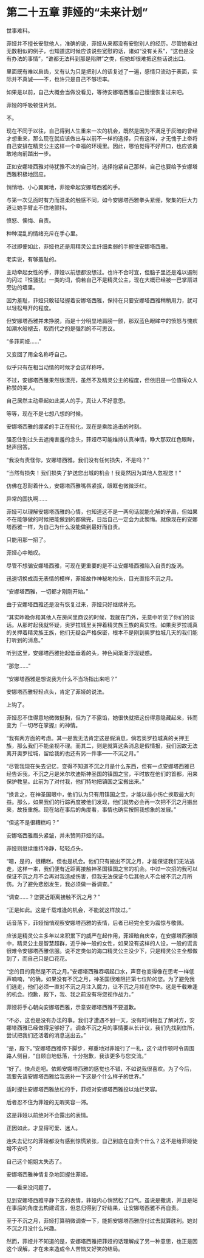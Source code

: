 # 第二十五章 菲娅的“未来计划”

世事难料。

菲娅并不擅长安慰他人，准确的说，菲娅从来都没有安慰别人的经历。尽管她看过无数相似的例子，也知道这时候应该说些宽慰的话，诸如“没有关系”，“这也是没有办法的事情”，“谁都无法料到那是陷阱”之类，但她却很难把这些话说出口。

里面既有难以启齿，又有认为只是把别人的话复述了一遍，感情只流动于表面，实际并不真诚——不，也许只是自己不够坦率。

如果是以前，自己大概会当做没看见，等待安娜塔西雅自己慢慢恢复过来吧。

菲娅的呼吸顿住片刻。

不。

现在不同于以往，自己得到人生重来一次的机会，既然是因为不满足于灰暗的曾经才想重来，那么现在就应该做出与以前不一样的选择，只有这样，才无愧于上帝将自己安排在精灵公主这样一个幸福的环境里。因此，哪怕觉得不好开口，也应该勇敢地向前踏出一步。

正如安娜塔西雅对待犹豫不决的自己时，选择抱紧自己那样，自己也要给予安娜塔西雅积极地回应。

悄悄地、小心翼翼地，菲娅牵起安娜塔西雅的手。

与第一次见面时有力而温柔的触感不同，如今安娜塔西雅拳头紧绷，聚集的巨大力道让她手臂止不住地颤抖。

愤怒、懊悔、自责。

种种混乱的情绪充斥在手心里。

不过即便如此，菲娅也还是用精灵公主纤细柔弱的手握住安娜塔西雅。

老实说，有够羞耻的。

主动牵起女性的手，菲娅以前想都没想过。也许不合时宜，但脑子里还是难以遏制的闪过『性骚扰』一类的词，倘若自己不是精灵公主，现在大概已经被一巴掌扇进旁边的墙里。

因为羞耻，菲娅只敢轻轻握着安娜塔西雅，保持在只要安娜塔西雅稍稍用力，就可以轻松甩开的程度。

但安娜塔西雅并未挣脱，而是十分明显地肩膀一颤，那双蓝色眼眸中的愤怒与愧疚如潮水般褪去，取而代之的是强烈的不可思议。

“多菲莉娅……”

又变回了用全名称呼自己。

似乎只有在相当动情的时候才会这样称呼。

不过，安娜塔西雅果然很漂亮，虽然不及精灵公主的程度，但依旧是一位值得众人称赞的美人。

自己居然主动牵起如此美人的手，真让人不好意思。

等等，现在不是七想八想的时候。

安娜塔西雅的绷紧的手正在软化，现在是乘胜追击的时刻。

强忍住别过头去遮掩害羞的念头，菲娅尽可能维持认真神情，睁大那双红色眼眸，轻声回答。

“我没有责怪你，安娜塔西雅。我们没有任何损失，不是吗？”

“当然有损失！我们损失了护送您出城的机会！我竟然因为其他人忽视您！”

仿佛在忍耐着什么，安娜塔西雅嘴唇紧抿，眼眶也微微泛红。

异常的固执啊……

菲娅可以理解安娜塔西雅的心情，也知道这不是一两句话就能化解的矛盾，但如果不在能够做的时候把能做到的都做完，日后自己一定会为此懊悔。就像现在的安娜塔西雅一样，为自己为什么没能做到最好而自责。

只能用那一招了。

菲娅心中暗叹。

尽管不想骗安娜塔西雅，可现在更重要的是不让安娜塔西雅陷入自责的旋涡。

迅速切换成面无表情的模样，菲娅故作神秘地抬头，目光直指不沉之月。

“安娜塔西雅，一切都才刚刚开始。”

由于安娜塔西雅还是没有恢复过来，菲娅只好继续补充。

“其实昨晚你和其他人在房间里商议的时候，我就在门外，无意中听见了你们的谈话。从那时起我就怀疑，奥罗拉城里关押着精灵族王族的真实性。如果奥罗拉城真的关押着精灵族王族，他们无疑会严格保密，根本不是刚到奥罗拉城几天的我们能打听到的消息。”

听到这里，安娜塔西雅抬起低垂着的头，神色间渐渐浮现疑惑。

“那您……”

“安娜塔西雅是想说我为什么不当场指出来吧？”

安娜塔西雅轻轻点头，肯定了菲娅的说法。

上钩了。

菲娅忍不住得意地微微挺胸，但为了不露馅，她很快就把这份得意隐藏起来，转而变为『一切尽在掌握』的神情。

“我有两方面的考虑。其一是我无法肯定这是假消息，倘若奥罗拉城真的关押王族，那么我们不能坐视不理。而其二，则是就算这条消息是假情报，我们因故无法离开奥罗拉城，留给我的也还有另一件事——不沉之月。”

“尽管我现在失去记忆，变得不知道不沉之月是什么东西，但有一点安娜塔西雅已经告诉我，不沉之月是米尔坎迪斯神圣国的镇国之宝，平时放在他们的首都，用来保护教皇。此前为了对付我，他们特地把镇国之宝搬出来。”

“换言之，在神圣国眼中，他们认为只有用镇国之宝，才能以最小伤亡换取最大利益。那么，如果我们的行踪再度被他们发现，他们就势必会再一次把不沉之月搬出来，故技重施。现在站在事后的角度看，事情也确实按照我想象的发展。”

“但这不是很糟糕吗？”

安娜塔西雅眉头紧皱，并未赞同菲娅的话。

菲娅则继续维持冷静，轻轻点头。

“嗯，是的，很糟糕。但也是机会。他们只有搬出不沉之月，才能保证我们无法逃走，这样一来，我们便有近距离接触神圣国镇国之宝的机会。中过一次招的我可以保证不沉之月不会再对我造成伤害，但我无法保证今后其他人不会被不沉之月所伤。为了避免悲剧发生，我必须做一番调查。”

“调查……？您要近距离接触不沉之月？”

“正是如此。这是千载难逢的机会，不能就这样放过。”

话音落下，菲娅悄悄观察安娜塔西雅的表情，后者已经完全变为震惊与敬佩。

应该是精灵公主多年以来积累下的威严在起作用，菲娅暗自庆幸，在安娜塔西雅眼中，精灵公主是智慧超群，近乎神一般的女性，如果没有这样的人设，一般的谎言很难令安娜塔西雅信服。说不定类似的海口精灵公主没少下，只是精灵公主全都做到了，而自己只是口花花。

“您的目的竟然是不沉之月。”安娜塔西雅吞咽起口水，声音也变得像在思考一样低声喃喃，“的确，如果没有不沉之月，神圣国很难阻拦第七位阶的您。为了避免我们逃走，他们必须一直对不沉之月注入魔力，让不沉之月挂在空中。这是千载难逢的机会。抱歉，殿下，我、我之前没有将您视作战力。”

菲娅将手心朝向安娜塔西雅，示意安娜塔西雅不要道歉。

“不必，这也是没有办法的事。我们才遭遇不到一天，没有时间相互了解对方，安娜塔西雅已经做得足够好了。调查不沉之月的事情要从长计议，我们先找到住所，尝试把我们还活着的消息送出去。”

“是，殿下。”安娜塔西雅停下脚步，郑重地对菲娅行了一礼，这个动作顿时令周围路人侧目，“自顾自地低落，十分抱歉，我该更多与您交流。”

“好了。快点走吧。依赖安娜塔西雅的感觉也不错，不如说我很喜欢。为了今后，我要先请安娜塔西雅给我恶补一下这是个什么样子的世界。”

适时握住安娜塔西雅放松的手，菲娅对安娜塔西雅投以灿烂笑容。

后者忍不住为菲娅的无暇笑容一滞。

这是菲娅以前绝对不会露出的表情。

正因如此，才显得可爱、迷人。

连失去记忆的菲娅都没有感到惊慌紧张，自己到底在自责个什么？这不是给菲娅徒增不安吗？

自己这个姐姐太失态了。

安娜塔西雅神情复杂地回握住菲娅。

——看来没问题了。

见到安娜塔西雅平静下去的表情，菲娅内心悄然松了口气。虽说是撒谎，并且是站在事后的角度去构建谎言，但总归得到了好结果，让安娜塔西雅不再自责。

至于不沉之月，菲娅打算稍微调查一下，能把安娜塔西雅应付过去就算胜利。她对不沉之月没什么兴趣。

然而，菲娅并不知道的是，安娜塔西雅把菲娅的话理解成了另一种意思，也正是因这个误解，才在未来造成令人苦恼又好笑的结局。
